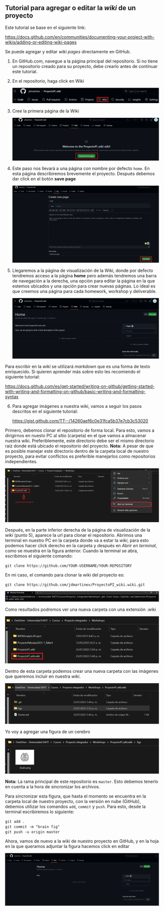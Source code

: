 ﻿## Tutorial para agregar o editar la _wiki_ de un proyecto

 Este tutorial se base en el siguiente link:

 https://docs.github.com/en/communities/documenting-your-project-with-wikis/adding-or-editing-wiki-pages

 Se puede agregar y editar _wiki pages_ directamente en GitHub.

 1. En GitHub.com, navegue a la página principal del repositorio. Si no tiene un repositorio creado para su proyecto, debe crearlo antes de continuar este tutorial.
 2. En el repositorio, haga click en Wiki

    ![Alt text](figs/step1.png?raw=true "Title")
 
 3. Cree la primera página de la Wiki

    ![Alt text](figs/step2.png?raw=true "Title")

 4. Este paso nos llevará a una página con nombre por defecto ``home``. En esta página describiremos brevemente el proyecto. Después debemos dar click en el botón __save page__

    ![Alt text](figs/step3.png?raw=true "Title")

 5. Llegaremos a la página de visualización de la Wiki, donde por defecto tendremos acceso a la página __home__ pero además tendremos una barra de navegación a la derecha, una opción para editar la página en la que estemos ubicados y una opción para crear nuevas páginas. Lo ideal es que creemos una página para cada homework, workshop y deliverable.

    ![Alt text](figs/step4.png?raw=true "Title")

  Para escribir en la _wiki_ se utilizará _markdown_ que es una forma de texto enriquecido. Si quieren aprender más sobre esto les recomiendo el siguiente tutorial:

  https://docs.github.com/es/get-started/writing-on-github/getting-started-with-writing-and-formatting-on-github/basic-writing-and-formatting-syntax

6. Para agregar imágenes a nuestra wiki, vamos a seguir los pasos descritos en el siguiente tutorial:

   https://gist.github.com/TT--/14260aef6c0e31fca5b37e7cb3c53020

Primero, debemos clonar el repositorio de forma local. Para esto, vamos a dirigirnos en nuesto PC al sitio (carpeta) en el que vamos a almacenar nuestra wiki.    Preferiblemente, este directorio debe ser el mismo directorio raíz donde está ubicado el repositorio del proyecto. __Nota:__ A pesar de que es posible manejar este directorio dentro de la carpeta local de nuestro proyecto, para evitar conflictos es preferible manejarlos como repositorios independientes. 

![Alt text](figs/step5.png?raw=true "Title")

Después, en la parte inferior derecha de la página de visualización de la _wiki_ (punto 5), aparece la url para clonar el repositorio. Abrimos una terminal en nuestro PC en la carpeta donde va a estar la _wiki_, para esto podemos hacer click derecho en la carpeta y después en _Abrir en terminal_, como se muestra en la figura anterior. Cuando la terminal se abra, escribimos el siguiente comando:

   ``git clone https://github.com/YOUR-USERNAME/YOUR-REPOSITORY``

En mi caso, el comando para clonar la wiki del proyecto es:

   ``git clone https://github.com/jdmartinev/ProyectoPI_wiki.wiki.git``

![Alt text](figs/step6.png?raw=true "Title")

Como resultados podremos ver una nueva carpeta con una extensión .wiki

![Alt text](figs/step7.png?raw=true "Title")

Dentro de esta carpeta podemos crear una nueva carpeta con las imágenes que queremos incluir en nuestra _wiki_.

![Alt text](figs/step8.png?raw=true "Title")

Yo voy a agregar una figura de un cerebro

![Alt text](figs/step9.png?raw=true "Title")

__Nota:__ La rama principal de este repositorio es `master`. Esto debemos tenerlo en cuenta a la hora de sincronizar los archivos.

Para sincronizar esta figura, que hasta el momento se encuentra en la carpeta local de nuestro proyecto, con la versión en nube (GitHub), debemos utilizar los comandos ``add``, ``commit`` y ``push``. Para esto, desde la terminal escribiremos lo siguiente:

``git add .`` \
``git commit -m "brain fig"`` \
``git push -u origin master`` 

Ahora, vamos de nuevo a la wiki de nuestro proyecto en GitHub, y en la hoja en la que queramos adjuntar la figura hacemos click en editar

![Alt text](figs/step10.png?raw=true "Title")








   

    


